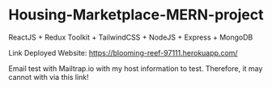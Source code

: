 # Housing-Marketplace-MERN-project


ReactJS + Redux Toolkit + TailwindCSS + NodeJS + Express + MongoDB


Link Deployed Website: https://blooming-reef-97111.herokuapp.com/

Email test with Mailtrap.io with my host information to test. Therefore, it may cannot with via this link!

